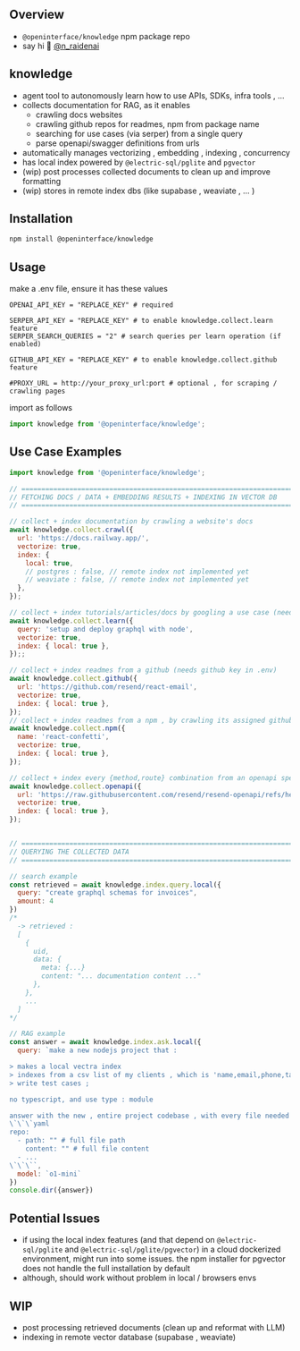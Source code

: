 ## Overview

- `@openinterface/knowledge` npm package repo
- say hi 👋 [@n_raidenai](https://x.com/n_raidenai)

## knowledge

- agent tool to autonomously learn how to use APIs, SDKs, infra tools , ...
- collects documentation for RAG, as it enables
  - crawling docs websites
  - crawling github repos for readmes, npm from package name
  - searching for use cases (via serper) from a single query
  - parse openapi/swagger definitions from urls
- automatically manages vectorizing , embedding , indexing , concurrency
- has local index powered by `@electric-sql/pglite` and `pgvector`
- (wip) post processes collected documents to clean up and improve formatting
- (wip) stores in remote index dbs (like supabase , weaviate , ... ) 

## Installation

```bash
npm install @openinterface/knowledge
```

## Usage

make a .env file, ensure it has these values

```env
OPENAI_API_KEY = "REPLACE_KEY" # required

SERPER_API_KEY = "REPLACE_KEY" # to enable knowledge.collect.learn feature
SERPER_SEARCH_QUERIES = "2" # search queries per learn operation (if enabled)

GITHUB_API_KEY = "REPLACE_KEY" # to enable knowledge.collect.github feature

#PROXY_URL = http://your_proxy_url:port # optional , for scraping / crawling pages
```

import as follows

```javascript
import knowledge from '@openinterface/knowledge';
```

## Use Case Examples

```javascript
import knowledge from '@openinterface/knowledge';

// ====================================================================
// FETCHING DOCS / DATA + EMBEDDING RESULTS + INDEXING IN VECTOR DB
// ====================================================================

// collect + index documentation by crawling a website's docs
await knowledge.collect.crawl({
  url: 'https://docs.railway.app/',
  vectorize: true,
  index: {
    local: true,
    // postgres : false, // remote index not implemented yet
    // weaviate : false, // remote index not implemented yet
  },
});

// collect + index tutorials/articles/docs by googling a use case (needs serper key in .env)
await knowledge.collect.learn({
  query: 'setup and deploy graphql with node',
  vectorize: true,
  index: { local: true },
});;

// collect + index readmes from a github (needs github key in .env)
await knowledge.collect.github({
  url: 'https://github.com/resend/react-email',
  vectorize: true,
  index: { local: true },
});
// collect + index readmes from a npm , by crawling its assigned github repo (needs github key in .env)
await knowledge.collect.npm({
  name: 'react-confetti',
  vectorize: true,
  index: { local: true },
});

// collect + index every {method,route} combination from an openapi specifications file url (can be yaml or json)
await knowledge.collect.openapi({
  url: 'https://raw.githubusercontent.com/resend/resend-openapi/refs/heads/main/resend.yaml',
  vectorize: true,
  index: { local: true },
});


// ====================================================================
// QUERYING THE COLLECTED DATA
// ====================================================================

// search example
const retrieved = await knowledge.index.query.local({
  query: "create graphql schemas for invoices",
  amount: 4
})
/*
  -> retrieved : 
  [
    {
      uid,
      data: {
        meta: {...}
        content: "... documentation content ..."
      },
    },
    ...
  ]
*/

// RAG example
const answer = await knowledge.index.ask.local({
  query: `make a new nodejs project that :

> makes a local vectra index
> indexes from a csv list of my clients , which is 'name,email,phone,task_description'
> write test cases ;

no typescript, and use type : module

answer with the new , entire project codebase , with every file needed (including any example), in format :
\`\`\`yaml
repo:
  - path: "" # full file path
    content: "" # full file content
  - ...
\`\`\``,
  model: `o1-mini`
})
console.dir({answer})
```

## Potential Issues

- if using the local index features (and that depend on `@electric-sql/pglite` and `@electric-sql/pglite/pgvector`) in a cloud dockerized environment, might run into some issues.
  the npm installer for pgvector does not handle the full installation by default
- although, should work without problem in local / browsers envs

## WIP

- post processing retrieved documents (clean up and reformat with LLM)
- indexing in remote vector database (supabase , weaviate)